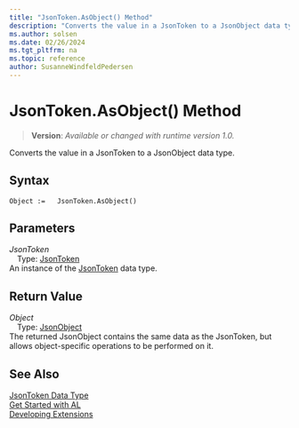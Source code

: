 ```yaml
---
title: "JsonToken.AsObject() Method"
description: "Converts the value in a JsonToken to a JsonObject data type."
ms.author: solsen
ms.date: 02/26/2024
ms.tgt_pltfrm: na
ms.topic: reference
author: SusanneWindfeldPedersen
---
```

[//]: # (START>DO_NOT_EDIT)
[//]: # (IMPORTANT:Do not edit any of the content between here and the END>DO_NOT_EDIT.)
[//]: # (Any modifications should be made in the .xml files in the ModernDev repo.)
# JsonToken.AsObject() Method
> **Version**: _Available or changed with runtime version 1.0._

Converts the value in a JsonToken to a JsonObject data type.


## Syntax
```AL
Object :=   JsonToken.AsObject()
```
## Parameters
*JsonToken*  
&emsp;Type: [JsonToken](jsontoken-data-type.md)  
An instance of the [JsonToken](jsontoken-data-type.md) data type.  

## Return Value
*Object*  
&emsp;Type: [JsonObject](../jsonobject/jsonobject-data-type.md)  
The returned JsonObject contains the same data as the JsonToken, but allows object-specific operations to be performed on it.


[//]: # (IMPORTANT: END>DO_NOT_EDIT)
## See Also
[JsonToken Data Type](jsontoken-data-type.md)  
[Get Started with AL](../../devenv-get-started.md)  
[Developing Extensions](../../devenv-dev-overview.md)